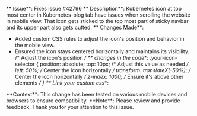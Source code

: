 ** Issue**: Fixes issue #42796
** Description**:
Kubernetes icon at top most center in Kubernetes-blog tab have issues when scrolling the website in mobile view. That icon gets sticked to the top most part of sticky navbar and its upper part also gets cutted.
** Changes Made**:
- Added custom CSS rules to adjust the icon's position and behavior in the mobile view.
- Ensured the icon stays centered horizontally and maintains its visibility.
/* Adjust the icon's position */
** changes in the code**:
.your-icon-selector {
    position: absolute;
    top: 10px; /* Adjust this value as needed */
    left: 50%; /* Center the icon horizontally */
    transform: translateX(-50%); /* Center the icon horizontally */
    z-index: 1000; /* Ensure it's above other elements */
}
** Link your custom css**:
<link rel="stylesheet" href="path/to/original.css">
<link rel="stylesheet" href="path/to/custom.css">
**Context**:
This change has been tested on various mobile devices and browsers to ensure compatibility.
**Note**: Please review and provide feedback. Thank you for your attention to this issue.